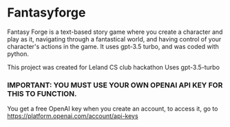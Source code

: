 # Fantasyforge
Fantasy Forge is a text-based story game where you create a character and play as it, navigating through a fantastical world, and having control of your character's actions in the game. It uses gpt-3.5 turbo, and was coded with python. 

This project was created for Leland CS club hackathon
Uses gpt-3.5-turbo

### IMPORTANT: YOU MUST USE YOUR OWN OPENAI API KEY FOR THIS TO FUNCTION.
You get a free OpenAI key when you create an account, to access it, go to https://platform.openai.com/account/api-keys
